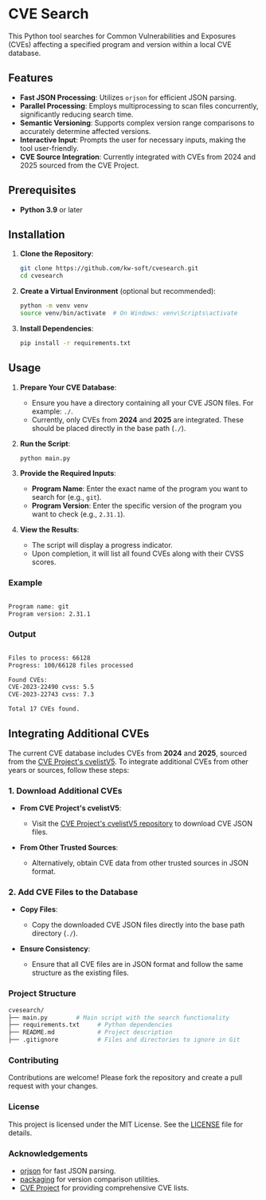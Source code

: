 # CVE Search

This Python tool searches for Common Vulnerabilities and Exposures (CVEs) affecting a specified program and version within a local CVE database.

## Features

- **Fast JSON Processing**: Utilizes `orjson` for efficient JSON parsing.
- **Parallel Processing**: Employs multiprocessing to scan files concurrently, significantly reducing search time.
- **Semantic Versioning**: Supports complex version range comparisons to accurately determine affected versions.
- **Interactive Input**: Prompts the user for necessary inputs, making the tool user-friendly.
- **CVE Source Integration**: Currently integrated with CVEs from 2024 and 2025 sourced from the CVE Project.

## Prerequisites

- **Python 3.9** or later

## Installation

1. **Clone the Repository**:
    ```bash
    git clone https://github.com/kw-soft/cvesearch.git
    cd cvesearch
    ```

2. **Create a Virtual Environment** (optional but recommended):
    ```bash
    python -m venv venv
    source venv/bin/activate  # On Windows: venv\Scripts\activate
    ```

3. **Install Dependencies**:
    ```bash
    pip install -r requirements.txt
    ```

## Usage

1. **Prepare Your CVE Database**:
    - Ensure you have a directory containing all your CVE JSON files. For example: `./`.
    - Currently, only CVEs from **2024** and **2025** are integrated. These should be placed directly in the base path (`./`).

2. **Run the Script**:
    ```bash
    python main.py
    ```

3. **Provide the Required Inputs**:
    
    - **Program Name**: Enter the exact name of the program you want to search for (e.g., `git`).
    - **Program Version**: Enter the specific version of the program you want to check (e.g., `2.31.1`).

4. **View the Results**:
    - The script will display a progress indicator.
    - Upon completion, it will list all found CVEs along with their CVSS scores.

### Example

```bash

Program name: git
Program version: 2.31.1
```
### Output

```bash

Files to process: 66128
Progress: 100/66128 files processed

Found CVEs:
CVE-2023-22490 cvss: 5.5
CVE-2023-22743 cvss: 7.3

Total 17 CVEs found.

```


## Integrating Additional CVEs

The current CVE database includes CVEs from **2024** and **2025**, sourced from the [CVE Project's cvelistV5](https://github.com/CVEProject/cvelistV5). To integrate additional CVEs from other years or sources, follow these steps:

### 1. Download Additional CVEs

- **From CVE Project's cvelistV5**:
  - Visit the [CVE Project's cvelistV5 repository](https://github.com/CVEProject/cvelistV5) to download CVE JSON files.

- **From Other Trusted Sources**:
  - Alternatively, obtain CVE data from other trusted sources in JSON format.

### 2. Add CVE Files to the Database

- **Copy Files**:
  - Copy the downloaded CVE JSON files directly into the base path directory (`./`).

- **Ensure Consistency**:
  - Ensure that all CVE files are in JSON format and follow the same structure as the existing files.



### Project Structure

```bash
cvesearch/
├── main.py        # Main script with the search functionality
├── requirements.txt     # Python dependencies
├── README.md            # Project description
├── .gitignore           # Files and directories to ignore in Git
```

### Contributing

Contributions are welcome! Please fork the repository and create a pull request with your changes.

### License

This project is licensed under the MIT License. See the [LICENSE](LICENSE) file for details.

### Acknowledgements

- [orjson](https://github.com/ijl/orjson) for fast JSON parsing.
- [packaging](https://packaging.pypa.io/) for version comparison utilities.
- [CVE Project](https://github.com/CVEProject/cvelistV5) for providing comprehensive CVE lists.

